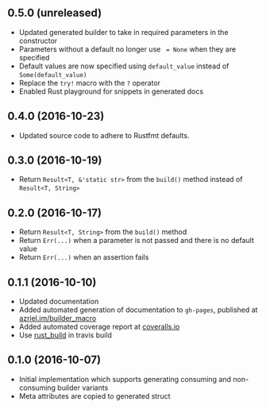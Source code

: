 ## 0.5.0 (unreleased)

* Updated generated builder to take in required parameters in the constructor
* Parameters without a default no longer use ` = None` when they are specified
* Default values are now specified using `default_value` instead of `Some(default_value)`
* Replace the `try!` macro with the `?` operator
* Enabled Rust playground for snippets in generated docs

## 0.4.0 (2016-10-23)

* Updated source code to adhere to Rustfmt defaults.

## 0.3.0 (2016-10-19)

* Return `Result<T, &'static str>` from the `build()` method instead of `Result<T, String>`

## 0.2.0 (2016-10-17)

* Return `Result<T, String>` from the `build()` method
* Return `Err(...)` when a parameter is not passed and there is no default value
* Return `Err(...)` when an assertion fails

## 0.1.1 (2016-10-10)

* Updated documentation
* Added automated generation of documentation to `gh-pages`, published at [azriel.im/builder_macro](http://azriel.im/builder_macro)
* Added automated coverage report at [coveralls.io](https://coveralls.io/github/azriel91/builder_macro)
* Use [rust_build](https://github.com/azriel91/rust_build) in travis build

## 0.1.0 (2016-10-07)

* Initial implementation which supports generating consuming and non-consuming builder variants
* Meta attributes are copied to generated struct
